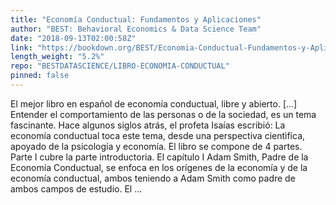 ```yaml
---
title: "Economía Conductual: Fundamentos y Aplicaciones"
author: "BEST: Behavioral Economics & Data Science Team"
date: "2018-09-13T02:00:58Z"
link: "https://bookdown.org/BEST/Economia-Conductual-Fundamentos-y-Aplicaciones/"
length_weight: "5.2%"
repo: "BESTDATASCIENCE/LIBRO-ECONOMIA-CONDUCTUAL"
pinned: false
---
```


El mejor libro en español de economía conductual, libre y abierto. [...] Entender el comportamiento de las personas o de la sociedad, es un tema fascinante. Hace algunos siglos atrás, el profeta Isaías escribió: La economía conductual toca este tema, desde una perspectiva cientìfica, apoyado de la psicología y economía. El libro se compone de 4 partes. Parte I cubre la parte introductoria. El capítulo I Adam Smith, Padre de la Economía Conductual, se enfoca en los orígenes de la economía y de la economía conductual, ambos teniendo a Adam Smith como padre de ambos campos de estudio. El ...
